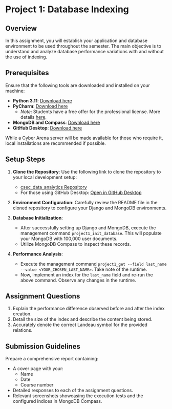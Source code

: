 # Project 1: Database Indexing

## Overview

In this assignment, you will establish your application and database environment to be used throughout the semester. 
The main objective is to understand and analyze database performance variations with and without the use of indexing.

## Prerequisites
Ensure that the following tools are downloaded and installed on your machine:

- **Python 3.11**: [Download here](https://www.python.org/downloads/)
- **PyCharm**: [Download here](https://www.jetbrains.com/pycharm/)
  - *Note*: Students have a free offer for the professional license. More details [here](https://www.jetbrains.com/pycharm/buy/?var=1#students).
- **MongoDB and Compass**: [Download here](https://www.mongodb.com/try/download/community)
- **GitHub Desktop**: [Download here](https://desktop.github.com/)

While a Cyber Arena server will be made available for those who require it, local installations are recommended if 
possible.

## Setup Steps

1. **Clone the Repository**: Use the following link to clone the repository to your local development setup:
   - [csec_data_analytics Repository](https://github.com/pdhuff/csec_data_analytics.git)
   - For those using GitHub Desktop: [Open in GitHub Desktop](x-github-client://openRepo/https://github.com/pdhuff/csec_data_analytics)

2. **Environment Configuration**: Carefully review the README file in the cloned repository to configure your Django 
and MongoDB environments.

3. **Database Initialization**:
   - After successfully setting up Django and MongoDB, execute the management command `project1_init_database`. This will populate your MongoDB with 100,000 user documents.
   - Utilize MongoDB Compass to inspect these records.

4. **Performance Analysis**:
   - Execute the management command `project1_get --field last_name --value <YOUR_CHOSEN_LAST_NAME>`. Take note of the runtime.
   - Now, implement an index for the `last_name` field and re-run the above command. Observe any changes in the runtime.

## Assignment Questions

1. Explain the performance difference observed before and after the index creation.
2. Detail the size of the index and describe the content being stored.
3. Accurately denote the correct Landeau symbol for the provided relations.

## Submission Guidelines

Prepare a comprehensive report containing:

- A cover page with your:
  - Name
  - Date
  - Course number
- Detailed responses to each of the assignment questions.
- Relevant screenshots showcasing the execution tests and the configured indices in MongoDB Compass.
